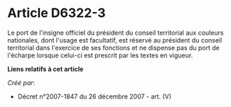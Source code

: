 # Article D6322-3

Le port de l'insigne officiel du président du conseil territorial aux couleurs nationales, dont l'usage est facultatif, est
réservé au président du conseil territorial dans l'exercice de ses fonctions et ne dispense pas du port de l'écharpe lorsque
celui-ci est prescrit par les textes en vigueur.

**Liens relatifs à cet article**

_Créé par_:

  - Décret n°2007-1847 du 26 décembre 2007 - art. (V)
